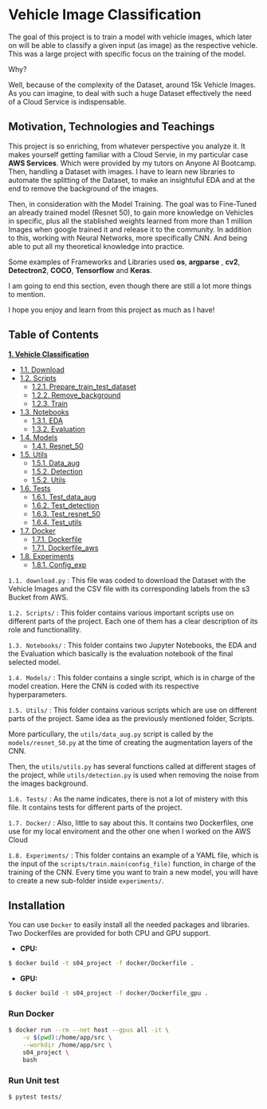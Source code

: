 # Vehicle Image Classification

 The goal of this project is to train a model with vehicle images, which later on will be able to classify a given input (as image) as the respective vehicle. This was a large project with specific focus on the training of the model. 
 
 Why? 
 
 Well, because of the complexity of the Dataset, around 15k Vehicle Images. As you can imagine, to deal with such a huge Dataset effectively the need of a Cloud Service is indispensable.

 ## **Motivation, Technologies and Teachings**

 This project is so enriching, from whatever perspective you analyze it. It makes yourself getting familiar with a Cloud Servie, in my particular case **AWS Services**. Which were provided by my tutors on Anyone AI Bootcamp. Then, handling a Dataset with images. I have to learn new libraries to automate the splitting of the Dataset, to make an insightuful EDA and at the end to remove the background of the images. 
 
 Then, in consideration with the Model Training. The goal was to Fine-Tuned an already trained model (Resnet 50), to gain more knowledge on Vehicles in specific, plus all the stablished weights learned from more than 1 million Images when google trained it and release it to the community. In addition to this, working with Neural Networks, more specifically CNN. And being able to put all my theoretical knowledge into practice.

 Some examples of Frameworks and Libraries used **os**, **argparse** , **cv2**, **Detectron2**, **COCO**, **Tensorflow** and **Keras**.

 I am going to end this section, even though there are still a lot more things to mention.


 I hope you enjoy and learn from this project as much as I have!


 ## **Table of Contents**

 **[1. Vehicle Classification](#heading--1)**

  * [1.1. Download](#heading--1-1)
  * [1.2. Scripts](#heading--1-2)
    * [1.2.1. Prepare_train_test_dataset](#heading--2-1-1)
    * [1.2.2. Remove_background](#heading--2-1-1)
    * [1.2.3. Train](#heading--2-1-1)
  * [1.3. Notebooks](#heading--1-2)
    * [1.3.1. EDA](#heading--2-1-1)
    * [1.3.2. Evaluation](#heading--2-1-1)
  *  [1.4. Models](#heading--1-2)
     * [1.4.1. Resnet_50](#heading--2-1-1)
  *  [1.5. Utils](#heading--1-2)
     * [1.5.1. Data_aug](#heading--2-1-1)
     * [1.5.2. Detection](#heading--2-1-1)
     * [1.5.2. Utils](#heading--2-1-1)
  *  [1.6. Tests](#heading--1-2)
     * [1.6.1. Test_data_aug](#heading--2-1-1)
     * [1.6.2. Test_detection](#heading--2-1-1)
     * [1.6.3. Test_resnet_50](#heading--2-1-1)
     * [1.6.4. Test_utils](#heading--2-1-1)
* [1.7. Docker](#heading--2-1-1)
     * [1.7.1. Dockerfile](#heading--2-1-1)
     * [1.7.1. Dockerfile_aws](#heading--2-1-1)
* [1.8. Experiments](#heading--2-1-1)
     * [1.8.1. Config_exp](#heading--2-1-1)

`1.1. download.py` : This file was coded to download the Dataset with the Vehicle Images and the CSV file with its corresponding labels from the s3 Bucket from AWS.

`1.2. Scripts/` : This folder contains various important scripts use on different parts of the project. Each one of them has a clear description of its role and functionallity.

`1.3. Notebooks/` : This folder contains two Jupyter Notebooks, the EDA and the Evaluation which basically is the evaluation notebook of the final selected model.

`1.4. Models/` : This folder contains a single script, which is in charge of the model creation. Here the CNN is coded with its respective hyperparameters.

`1.5. Utils/` : This folder contains various scripts which are use on different parts of the project. Same idea as the previously mentioned folder, Scripts. 

More particullary, the `utils/data_aug.py` script is called by the `models/resnet_50.py` at the time of creating the augmentation layers of the CNN.

Then, the `utils/utils.py` has several functions called at different stages of the project, while `utils/detection.py` is used when removing the noise from the images background.

`1.6. Tests/` : As the name indicates, there is not a lot of mistery with this file. It contains tests for 
different parts of the project.

`1.7. Docker/` : Also, little to say about this. It contains two Dockerfiles, one use for my local enviroment and the other one when I worked on the AWS Cloud

`1.8. Experiments/` : This folder contains an example of a YAML file, which is the input of the `scripts/train.main(config_file)` function, in charge of the training of the CNN. Every time you want to train a new model, you will have to create a new sub-folder inside `experiments/`.

## **Installation**

You can use `Docker` to easily install all the needed packages and libraries. Two Dockerfiles are provided for both CPU and GPU support.

- **CPU:**

```bash
$ docker build -t s04_project -f docker/Dockerfile .
```

- **GPU:**

```bash
$ docker build -t s04_project -f docker/Dockerfile_gpu .
```

### Run Docker

```bash
$ docker run --rm --net host --gpus all -it \
    -v $(pwd):/home/app/src \
    --workdir /home/app/src \
    s04_project \
    bash
```

### Run Unit test

```bash
$ pytest tests/
```